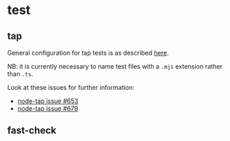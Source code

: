 # test

## tap

General configuration for tap tests is as described [here](https://node-tap.org/docs/using-with/).

NB: it is currently necessary to name test files with a `.mjs` extension rather than `.ts`.

Look at these issues for further information:
* [node-tap issue #653](https://github.com/tapjs/node-tap/issues/653)
* [node-tap issue #679](https://github.com/tapjs/node-tap/issues/679)

## fast-check
